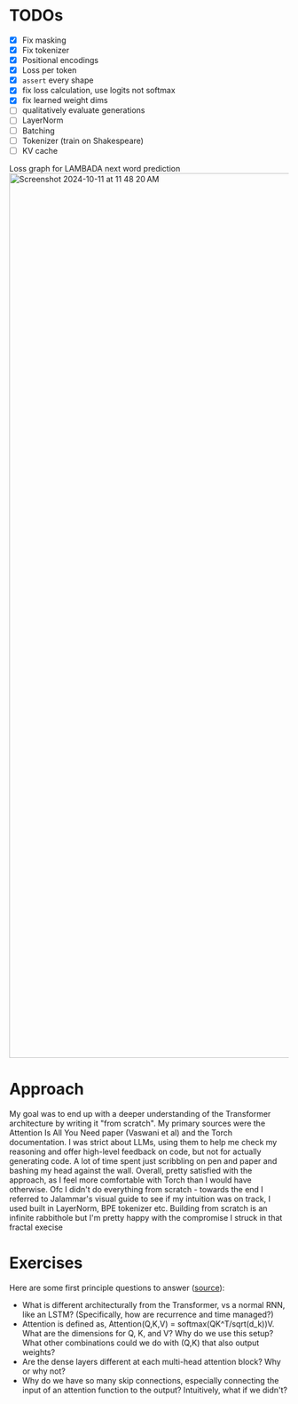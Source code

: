 # TODOs
- [x] Fix masking
- [x] Fix tokenizer
- [x] Positional encodings
- [x] Loss per token
- [x] `assert` every shape
- [x] fix loss calculation, use logits not softmax
- [x] fix learned weight dims
- [ ] qualitatively evaluate generations
- [ ] LayerNorm
- [ ] Batching
- [ ] Tokenizer (train on Shakespeare)
- [ ] KV cache

Loss graph for LAMBADA next word prediction      
<img width="1592" alt="Screenshot 2024-10-11 at 11 48 20 AM" src="https://github.com/user-attachments/assets/5910c8fe-91ff-41ff-8058-32c848311486">

# Approach
My goal was to end up with a deeper understanding of the Transformer architecture by writing it "from scratch". My primary sources were the Attention Is All You Need paper (Vaswani et al) and the Torch documentation. I was strict about LLMs, using them to help me check my reasoning and offer high-level feedback on code, but not for actually generating code. A lot of time spent just scribbling on pen and paper and bashing my head against the wall. Overall, pretty satisfied with the approach, as I feel more comfortable with Torch than I would have otherwise. Ofc I didn't do everything from scratch - towards the end I referred to Jalammar's visual guide to see if my intuition was on track, I used built in LayerNorm, BPE tokenizer etc. Building from scratch is an infinite rabbithole but I'm pretty happy with the compromise I struck in that fractal execise 

# Exercises

Here are some first principle questions to answer ([source](https://github.com/jacobhilton/deep_learning_curriculum/blob/master/1-Transformers.md)):

- What is different architecturally from the Transformer, vs a normal
RNN, like an LSTM? (Specifically, how are recurrence and time managed?)
- Attention is defined as, Attention(Q,K,V) =
softmax(QK^T/sqrt(d_k))V. What are the dimensions for Q, K, and V? Why
do we use this setup? What other combinations could we do with (Q,K)
that also output weights?
- Are the dense layers different at each multi-head attention block? Why or why not?
- Why do we have so many skip connections, especially connecting the
input of an attention function to the output? Intuitively, what if we
didn't?
